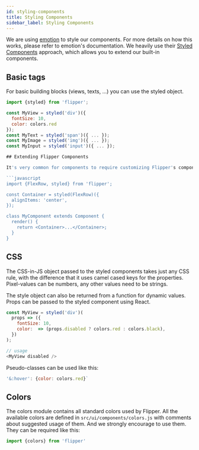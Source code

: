 ```yaml
---
id: styling-components
title: Styling Components
sidebar_label: Styling Components
---
```


We are using [emotion](https://emotion.sh) to style our components. For more details on how this works, please refer to emotion's documentation. We heavily use their [Styled Components](https://emotion.sh/docs/styled) approach, which allows you to extend our built-in components.

## Basic tags

For basic building blocks (views, texts, ...) you can use the styled object.

```javascript
import {styled} from 'flipper';

const MyView = styled('div')({
  fontSize: 10,
  color: colors.red
});
const MyText = styled('span')({ ... });
const MyImage = styled('img')({ ... });
const MyInput = styled('input')({ ... });

## Extending Flipper Components

It's very common for components to require customizing Flipper's components in some way. For example changing colors, alignment, or wrapping behavior. Flippers components can be wrapped using the `styled` function which allows adding or overwriting existing style rules.

```javascript
import {FlexRow, styled} from 'flipper';

const Container = styled(FlexRow)({
  alignItems: 'center',
});

class MyComponent extends Component {
  render() {
    return <Container>...</Container>;
  }
}
```

## CSS

The CSS-in-JS object passed to the styled components takes just any CSS rule, with the difference that it uses camel cased keys for the properties. Pixel-values can be numbers, any other values need to be strings.

The style object can also be returned from a function for dynamic values. Props can be passed to the styled component using React.

```javascript
const MyView = styled('div')(
  props => ({
    fontSize: 10,
    color:  => (props.disabled ? colors.red : colors.black),
  })
);

// usage
<MyView disabled />
```

Pseudo-classes can be used like this:

```javascript
'&:hover': {color: colors.red}`
```

## Colors

The colors module contains all standard colors used by Flipper. All the available colors are defined in `src/ui/components/colors.js` with comments about suggested usage of them. And we strongly encourage to use them. They can be required like this:

```javascript
import {colors} from 'flipper'
```
